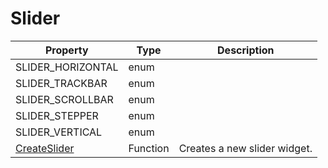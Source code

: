 # Slider #

| Property | Type | Description |
| --- | --- | --- |
| SLIDER_HORIZONTAL | enum | |
| SLIDER_TRACKBAR | enum | |
| SLIDER_SCROLLBAR | enum | |
| SLIDER_STEPPER | enum | |
| SLIDER_VERTICAL | enum | |
| [CreateSlider](CreateSlider.md) | Function | Creates a new slider widget. |